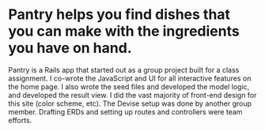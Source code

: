 # Pantry helps you find dishes that you can make with the ingredients you have on hand.

Pantry is a Rails app that started out as a group project built for a class assignment. I co-wrote the JavaScript and UI for all interactive features on the home page. I also wrote the seed files and developed the model logic, and developed the result view. I did the vast majority of front-end design for this site (color scheme, etc). The Devise setup was done by another group member. Drafting ERDs and setting up routes and controllers were team efforts. 
